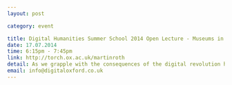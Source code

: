 ```yaml
---
layout: post

category: event

title: Digital Humanities Summer School 2014 Open Lecture - Museums in the Digital Age
date: 17.07.2014
time: 6:15pm - 7:45pm
link: http://torch.ox.ac.uk/martinroth
detail: As we grapple with the consequences of the digital revolution how are advances in digital changing museum practice? And what curatorial principles remain the same, little changed from the 19th century? Martin Roth, Director of the V&A and former Director General of Dresden State Museums, will consider these questions and more.
email: info@digitaloxford.co.uk
---
```

